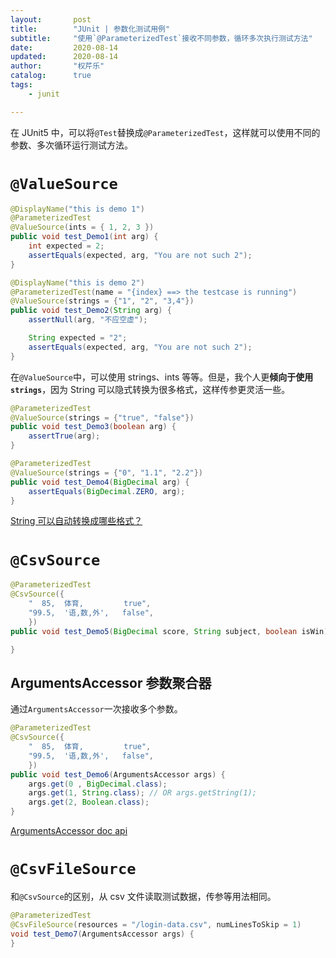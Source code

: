 ```yaml
---
layout:       post
title:        "JUnit | 参数化测试用例"
subtitle:     "使用`@ParameterizedTest`接收不同参数，循环多次执行测试方法"
date:         2020-08-14
updated:      2020-08-14
author:       "权芹乐"
catalog:      true
tags:
    - junit

---
```


在 JUnit5 中，可以将`@Test`替换成`@ParameterizedTest`，这样就可以使用不同的参数、多次循环运行测试方法。

<!-- more -->

# `@ValueSource`

```Java
@DisplayName("this is demo 1")
@ParameterizedTest
@ValueSource(ints = { 1, 2, 3 })
public void test_Demo1(int arg) {
    int expected = 2;
    assertEquals(expected, arg, "You are not such 2");
}

@DisplayName("this is demo 2")
@ParameterizedTest(name = "{index} ==> the testcase is running")
@ValueSource(strings = {"1", "2", "3,4"})
public void test_Demo2(String arg) {
    assertNull(arg, "不应空虚");

    String expected = "2";
    assertEquals(expected, arg, "You are not such 2");
}
```

在`@ValueSource`中，可以使用 strings、ints 等等。但是，我个人更**倾向于使用`strings`**，因为 String 可以隐式转换为很多格式，这样传参更灵活一些。

```Java
@ParameterizedTest
@ValueSource(strings = {"true", "false"})
public void test_Demo3(boolean arg) {
    assertTrue(arg);
}

@ParameterizedTest
@ValueSource(strings = {"0", "1.1", "2.2"})
public void test_Demo4(BigDecimal arg) {
    assertEquals(BigDecimal.ZERO, arg);
}
```

[String 可以自动转换成哪些格式？](https://junit.org/junit5/docs/current/user-guide/#writing-tests-parameterized-tests-argument-conversion-implicit)


# `@CsvSource`

```Java
@ParameterizedTest
@CsvSource({
    "  85,  体育,         true",
    "99.5,  '语,数,外',   false",
    })
public void test_Demo5(BigDecimal score, String subject, boolean isWin) {

}
```

## ArgumentsAccessor 参数聚合器

通过`ArgumentsAccessor`一次接收多个参数。

```java
@ParameterizedTest
@CsvSource({
    "  85,  体育,         true",
    "99.5,  '语,数,外',   false",
    })
public void test_Demo6(ArgumentsAccessor args) {
    args.get(0 , BigDecimal.class);
    args.get(1, String.class); // OR args.getString(1);
    args.get(2, Boolean.class);
}
```

[ArgumentsAccessor doc api](https://junit.org/junit5/docs/current/api/org.junit.jupiter.params/org/junit/jupiter/params/aggregator/ArgumentsAccessor.html)


# `@CsvFileSource`

和`@CsvSource`的区别，从 csv 文件读取测试数据，传参等用法相同。

```java
@ParameterizedTest
@CsvFileSource(resources = "/login-data.csv", numLinesToSkip = 1)
void test_Demo7(ArgumentsAccessor args) {
}
```
